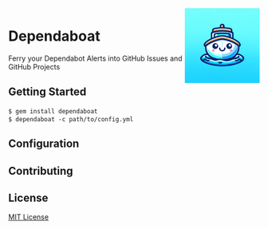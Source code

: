 <img src="./assets/dependaboat_logo.webp" alt="Dependabot Logo" width="150" align="right" />

# Dependaboat

Ferry your Dependabot Alerts into GitHub Issues and GitHub Projects

## Getting Started

```shell
$ gem install dependaboat
$ dependaboat -c path/to/config.yml
```

## Configuration

## Contributing

## License

[MIT License](./LICENSE.md)